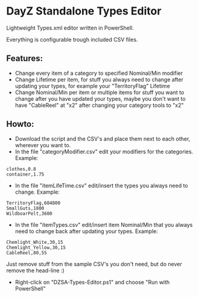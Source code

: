 
# DayZ Standalone Types Editor

Lightweight Types.xml editor written in PowerShell.

Everything is configurable trough included CSV files.

## Features:
- Change every item of a category to specified Nominal/Min modifier
- Change Lifetime per item, for stuff you always need to change after updating your types, for example your "TerritoryFlag" Lifetime
- Change Nominal/Min per item or multiple items for stuff you want to change after you have updated your types, maybe you don't want to have "CableReel" at "x2" after changing your category tools to "x2"

## Howto:
- Download the script and the CSV's and place them next to each other, wherever you want to.
- In the file "categoryModifier.csv" edit your modifiers for the categories. Example:
```csv
clothes,0.8
container,1.75
```
- In the file "itemLifeTime.csv" edit/insert the types you always need to change. Example: 
```csv
TerritoryFlag,604800
SmallGuts,1800
WildboarPelt,3600
```
- In the file "itemTypes.csv" edit/insert item Nominal/Min that you always need to change back after updating your types. Example:
```csv
Chemlight_White,30,15
Chemlight_Yellow,30,15
CableReel,80,55
```
Just remove stuff from the sample CSV's you don't need, but do never remove the head-line :)
- Right-click on "DZSA-Types-Editor.ps1" and choose "Run with PowerShell"
